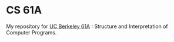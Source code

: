# CS 61A
My repository for [UC Berkeley 61A](https://inst.eecs.berkeley.edu/~cs61a/fa21/) : Structure and Interpretation of Computer Programs.